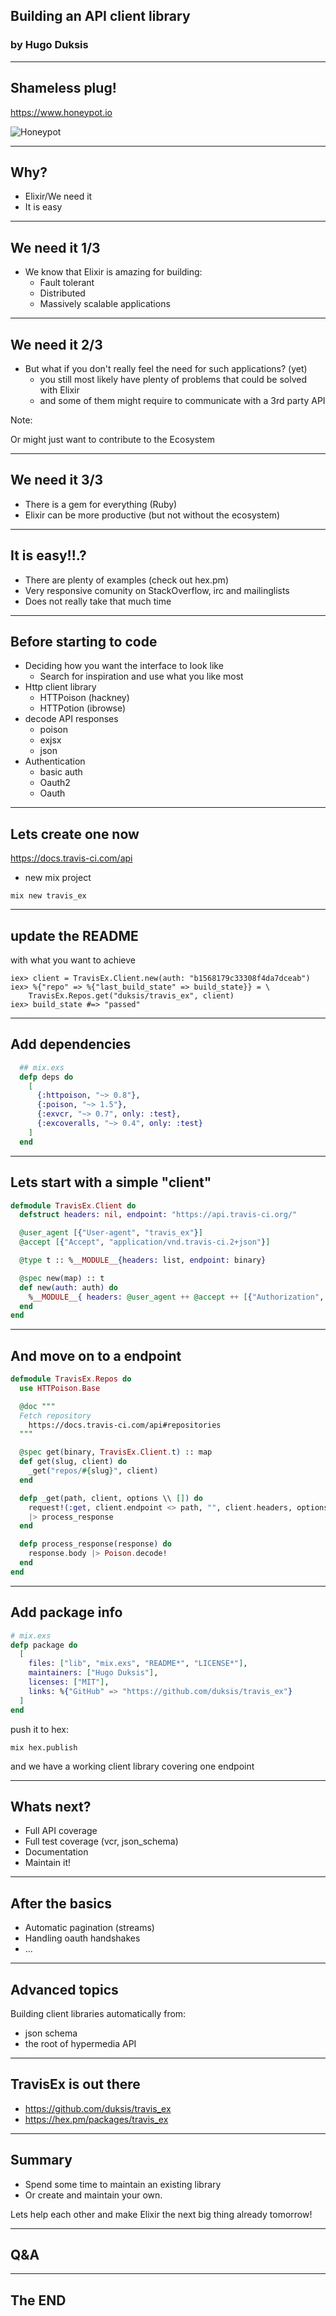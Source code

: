 ## Building an API client library
### by Hugo Duksis

---

## Shameless plug!

https://www.honeypot.io

![Honeypot](https://www.honeypot.io/logo.png)

---

## Why?

* Elixir/We need it
* It is easy

---

## We need it 1/3

* We know that Elixir is amazing for building:
  * Fault tolerant
  * Distributed
  * Massively scalable applications

---

## We need it 2/3

* But what if you don't really feel the need for such applications? (yet)
  * you still most likely have plenty of problems that could be solved with Elixir
  * and some of them might require to communicate with a 3rd party API

Note:

Or might just want to contribute to the Ecosystem

---

## We need it 3/3

* There is a gem for everything (Ruby)
* Elixir can be more productive (but not without the ecosystem)

---

## It is easy!!.?

* There are plenty of examples (check out hex.pm)
* Very responsive comunity on StackOverflow, irc and mailinglists
* Does not really take that much time

---

## Before starting to code

* Deciding how you want the interface to look like
  * Search for inspiration and use what you like most
* Http client library
  * HTTPoison (hackney)
  * HTTPotion (ibrowse)
* decode API responses
  * poison
  * exjsx
  * json
* Authentication
  * basic auth
  * Oauth2
  * Oauth

---

## Lets create one now

https://docs.travis-ci.com/api

* new mix project

```console
mix new travis_ex
```

---

## update the README

with what you want to achieve

```iex
iex> client = TravisEx.Client.new(auth: "b1568179c33308f4da7dceab")
iex> %{"repo" => %{"last_build_state" => build_state}} = \
    TravisEx.Repos.get("duksis/travis_ex", client)
iex> build_state #=> "passed"
```

---

## Add dependencies

```elixir
  ## mix.exs
  defp deps do
    [
      {:httpoison, "~> 0.8"},
      {:poison, "~> 1.5"},
      {:exvcr, "~> 0.7", only: :test},
      {:excoveralls, "~> 0.4", only: :test}
    ]
  end
```

---

## Lets start with a simple "client"

```elixir
defmodule TravisEx.Client do
  defstruct headers: nil, endpoint: "https://api.travis-ci.org/"

  @user_agent [{"User-agent", "travis_ex"}]
  @accept [{"Accept", "application/vnd.travis-ci.2+json"}]

  @type t :: %__MODULE__{headers: list, endpoint: binary}

  @spec new(map) :: t
  def new(auth: auth) do
    %__MODULE__{ headers: @user_agent ++ @accept ++ [{"Authorization", "token #{auth}"}] }
  end
end
```

---

## And move on to a endpoint

```elixir
defmodule TravisEx.Repos do
  use HTTPoison.Base

  @doc """
  Fetch repository
    https://docs.travis-ci.com/api#repositories
  """

  @spec get(binary, TravisEx.Client.t) :: map
  def get(slug, client) do
    _get("repos/#{slug}", client)
  end

  defp _get(path, client, options \\ []) do
    request!(:get, client.endpoint <> path, "", client.headers, options)
    |> process_response
  end

  defp process_response(response) do
    response.body |> Poison.decode!
  end
end
```

---

## Add package info

```elixir
# mix.exs
defp package do
  [
    files: ["lib", "mix.exs", "README*", "LICENSE*"],
    maintainers: ["Hugo Duksis"],
    licenses: ["MIT"],
    links: %{"GitHub" => "https://github.com/duksis/travis_ex"}
  ]
end
```

push it to hex:

```console
mix hex.publish
```

and we have a working client library covering one endpoint

---

## Whats next?

* Full API coverage
* Full test coverage (vcr, json_schema)
* Documentation
* Maintain it!

---

## After the basics

* Automatic pagination (streams)
* Handling oauth handshakes
* ...

---

## Advanced topics

Building client libraries automatically from:
  * json schema
  * the root of hypermedia API

---

## TravisEx is out there

* https://github.com/duksis/travis_ex
* https://hex.pm/packages/travis_ex

---

## Summary

* Spend some time to maintain an existing library
* Or create and maintain your own.

Lets help each other and make Elixir the next big thing already tomorrow!

---

## Q&A

---

## The END
